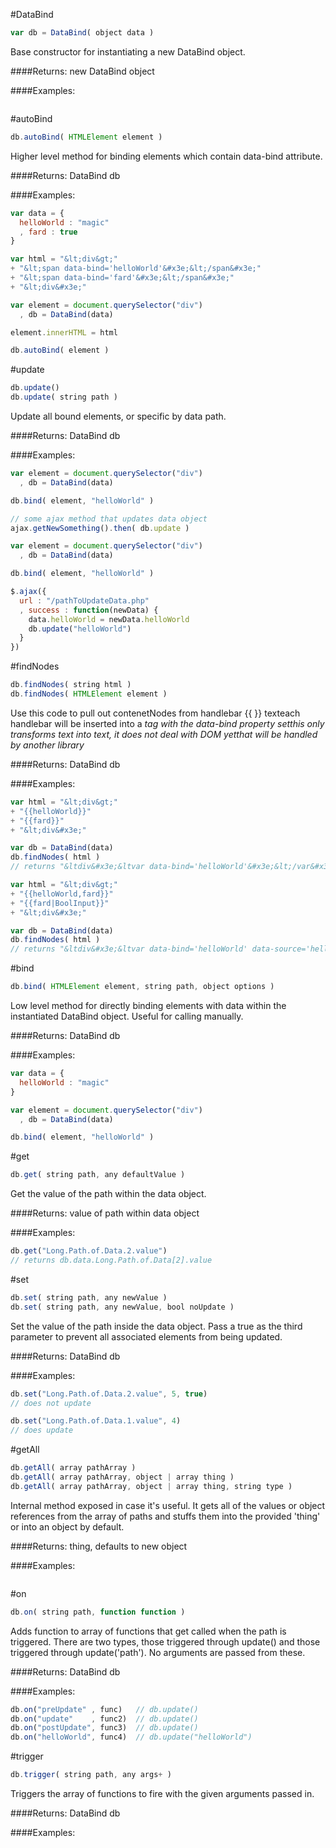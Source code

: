 
#DataBind



```javascript
var db = DataBind( object data )
```
Base constructor for instantiating a new DataBind object.


####Returns:
new DataBind object

####Examples:

```javascript
```

#autoBind



```javascript
db.autoBind( HTMLElement element )
```
Higher level method for binding elements which contain data-bind attribute.


####Returns:
DataBind db

####Examples:

```javascript
var data = {
  helloWorld : "magic"
  , fard : true
}

var html = "&lt;div&gt;"
+ "&lt;span data-bind='helloWorld'&#x3e;&lt;/span&#x3e;"
+ "&lt;span data-bind='fard'&#x3e;&lt;/span&#x3e;"
+ "&lt;div&#x3e;"

var element = document.querySelector("div")
  , db = DataBind(data)

element.innerHTML = html

db.autoBind( element )


```

#update



```javascript
db.update()
db.update( string path )
```
Update all bound elements, or specific by data path.


####Returns:
DataBind db

####Examples:

```javascript
var element = document.querySelector("div")
  , db = DataBind(data)

db.bind( element, "helloWorld" )

// some ajax method that updates data object
ajax.getNewSomething().then( db.update )

var element = document.querySelector("div")
  , db = DataBind(data)

db.bind( element, "helloWorld" )

$.ajax({
  url : "/pathToUpdateData.php"
  , success : function(newData) {
    data.helloWorld = newData.helloWorld
    db.update("helloWorld")
  }
})

```

#findNodes



```javascript
db.findNodes( string html )
db.findNodes( HTMLElement element )
```
Use this code to pull out contenetNodes from handlebar {{ }} texteach handlebar will be inserted into a <var> tag with the data-bind property setthis only transforms text into text, it does not deal with DOM yetthat will be handled by another library


####Returns:
DataBind db

####Examples:

```javascript
var html = "&lt;div&gt;"
+ "{{helloWorld}}"
+ "{{fard}}"
+ "&lt;div&#x3e;"

var db = DataBind(data)
db.findNodes( html )
// returns "&ltdiv&#x3e;&ltvar data-bind='helloWorld'&#x3e;&lt;/var&#x3e;&ltvar data-bind='fard'&#x3e;&lt;/var&#x3e;&lt;/div&#x3e;"

var html = "&lt;div&gt;"
+ "{{helloWorld,fard}}"
+ "{{fard|BoolInput}}"
+ "&lt;div&#x3e;"

var db = DataBind(data)
db.findNodes( html )
// returns "&ltdiv&#x3e;&ltvar data-bind='helloWorld' data-source='helloWorld,fard'&#x3e;&lt;/var&#x3e;&ltvar data-bind='fard' data-template='BoolInput'&#x3e;&lt;/var&#x3e;&lt;/div&#x3e;"

```

#bind



```javascript
db.bind( HTMLElement element, string path, object options )
```
Low level method for directly binding elements with data within the instantiated DataBind object. Useful for calling manually.


####Returns:
DataBind db

####Examples:

```javascript
var data = {
  helloWorld : "magic"
}

var element = document.querySelector("div")
  , db = DataBind(data)

db.bind( element, "helloWorld" )


```

#get



```javascript
db.get( string path, any defaultValue )
```
Get the value of the path within the data object.


####Returns:
value of path within data object

####Examples:

```javascript
db.get("Long.Path.of.Data.2.value")
// returns db.data.Long.Path.of.Data[2].value

```

#set



```javascript
db.set( string path, any newValue )
db.set( string path, any newValue, bool noUpdate )
```
Set the value of the path inside the data object. Pass a true as the third parameter to prevent all associated elements from being updated.


####Returns:
DataBind db

####Examples:

```javascript
db.set("Long.Path.of.Data.2.value", 5, true)
// does not update

db.set("Long.Path.of.Data.1.value", 4)
// does update

```

#getAll



```javascript
db.getAll( array pathArray )
db.getAll( array pathArray, object | array thing )
db.getAll( array pathArray, object | array thing, string type )
```
Internal method exposed in case it's useful. It gets all of the values or object references from the array of paths and stuffs them into the provided 'thing' or into an object by default.


####Returns:
thing, defaults to new object

####Examples:

```javascript
```

#on



```javascript
db.on( string path, function function )
```
Adds function to array of functions that get called when the path is triggered. There are two types, those triggered through update() and those triggered through update('path'). No arguments are passed from these.


####Returns:
DataBind db

####Examples:

```javascript
db.on("preUpdate" , func)   // db.update()
db.on("update"    , func2)  // db.update()
db.on("postUpdate", func3)  // db.update()
db.on("helloWorld", func4)  // db.update("helloWorld")

```

#trigger



```javascript
db.trigger( string path, any args+ )
```
Triggers the array of functions to fire with the given arguments passed in.


####Returns:
DataBind db

####Examples:

```javascript
```
